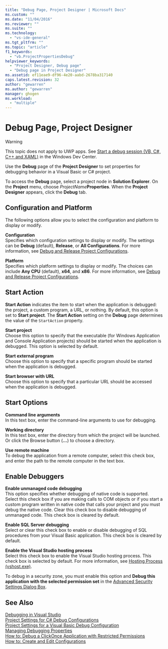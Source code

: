 ```yaml
---
title: "Debug Page, Project Designer | Microsoft Docs"
ms.custom: ""
ms.date: "11/04/2016"
ms.reviewer: ""
ms.suite: ""
ms.technology: 
  - "vs-ide-general"
ms.tgt_pltfrm: ""
ms.topic: "article"
f1_keywords: 
  - "vb.ProjectPropertiesDebug"
helpviewer_keywords: 
  - "Project Designer, Debug page"
  - "Debug page in Project Designer"
ms.assetid: ef11eae9-df96-4e20-aabd-2678ba317140
caps.latest.revision: 32
author: "gewarren"
ms.author: "gewarren"
manager: ghogen
ms.workload: 
  - "multiple"
---
```

# Debug Page, Project Designer
> [!WARNING]
>  This topic does not apply to UWP apps. See [Start a debug session (VB, C#, C++ and XAML)](../../debugger/start-a-debugging-session-for-a-store-app-in-visual-studio-vb-csharp-cpp-and-xaml.md) in the Windows Dev Center.  
  
 Use the **Debug** page of the **Project Designer** to set properties for debugging behavior in a Visual Basic or C# project.  
  
 To access the **Debug** page, select a project node in **Solution Explorer**. On the **Project** menu, choose *ProjectName***Properties**. When the **Project Designer** appears, click the **Debug** tab.  
  
## Configuration and Platform  
 The following options allow you to select the configuration and platform to display or modify.  
  
 **Configuration**  
 Specifies which configuration settings to display or modify. The settings can be **Debug** (default), **Release**, or **All Configurations**. For more information, see [Debug and Release Project Configurations](http://msdn.microsoft.com/en-us/0440b300-0614-4511-901a-105b771b236e).  
  
 **Platform**  
 Specifies which platform settings to display or modify. The choices can include **Any CPU** (default), **x64**, and **x86**. For more information, see [Debug and Release Project Configurations](http://msdn.microsoft.com/en-us/0440b300-0614-4511-901a-105b771b236e).  
  
## Start Action  
 **Start Action** indicates the item to start when the application is debugged: the project, a custom program, a URL, or nothing. By default, this option is set to **Start project**. The **Start Action** setting on the **Debug** page determines the value of the `StartAction` property.  
  
 **Start project**  
 Choose this option to specify that the executable (for Windows Application and Console Application projects) should be started when the application is debugged. This option is selected by default.  
  
 **Start external program**  
 Choose this option to specify that a specific program should be started when the application is debugged.  
  
 **Start browser with URL**  
 Choose this option to specify that a particular URL should be accessed when the application is debugged.  
  
## Start Options  
 **Command line arguments**  
 In this text box, enter the command-line arguments to use for debugging.  
  
 **Working directory**  
 In this text box, enter the directory from which the project will be launched. Or click the Browse button (**...**) to choose a directory.  
  
 **Use remote machine**  
 To debug the application from a remote computer, select this check box, and enter the path to the remote computer in the text box.  
  
## Enable Debuggers  
 **Enable unmanaged code debugging**  
 This option specifies whether debugging of native code is supported. Select this check box if you are making calls to COM objects or if you start a custom program written in native code that calls your project and you must debug the native code. Clear this check box to disable debugging of unmanaged code. This check box is cleared by default.  
  
 **Enable SQL Server debugging**  
 Select or clear this check box to enable or disable debugging of SQL procedures from your Visual Basic application. This check box is cleared by default.  
  
 **Enable the Visual Studio hosting process**  
 Select this check box to enable the Visual Studio hosting process. This check box is selected by default. For more information, see [Hosting Process (vshost.exe)](../../ide/hosting-process-vshost-exe.md).  
  
 To debug in a security zone, you must enable this option and **Debug this application with the selected permission set** in the [Advanced Security Settings Dialog Box](../../ide/reference/advanced-security-settings-dialog-box.md).  
  
## See Also  
 [Debugging in Visual Studio](../../debugger/debugging-in-visual-studio.md)   
 [Project Settings for  C# Debug Configurations](../../debugger/project-settings-for-csharp-debug-configurations.md)   
 [Project Settings for a Visual Basic Debug Configuration](../../debugger/project-settings-for-a-visual-basic-debug-configuration.md)   
 [Managing Debugging Properties](http://msdn.microsoft.com/en-us/92474d16-e7fe-4fac-9287-6bd6b3a7eb68)   
 [How to: Debug a ClickOnce Application with Restricted Permissions](../../deployment/how-to-debug-a-clickonce-application-with-restricted-permissions.md)   
 [How to: Create and Edit Configurations](../../ide/how-to-create-and-edit-configurations.md)